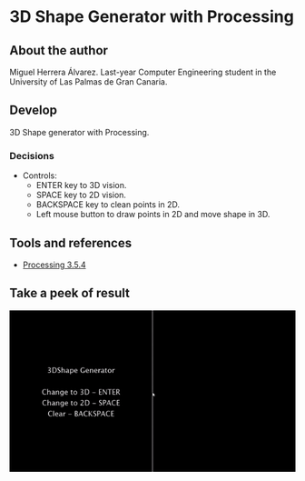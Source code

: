 # 3D Shape Generator with Processing
## About the author
Miguel Herrera Álvarez. Last-year Computer Engineering student in the University of Las Palmas de Gran Canaria.

## Develop
3D Shape generator with Processing.

### Decisions
- Controls:
    - ENTER key to 3D vision.
    - SPACE key to 2D vision.
    - BACKSPACE key to clean points in 2D.
    - Left mouse button to draw points in 2D and move shape in 3D.


## Tools and references
- [Processing 3.5.4](http://processing.org/)

## Take a peek of result
![](tools/3DShape.gif)
